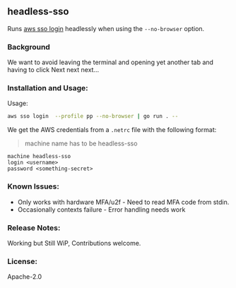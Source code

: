 ## headless-sso
Runs [aws sso login]() headlessly when using the `--no-browser` option.

### Background

We want to avoid leaving the terminal and opening yet another tab and having to click Next next next...

### Installation and Usage:

Usage:

``` bash
aws sso login  --profile pp --no-browser | go run . --
```

We get the AWS credentials from a `.netrc` file with the following format:

> machine name has to be headless-sso

```
machine headless-sso
login <username>
password <something-secret>
```



### Known Issues:
- Only works with hardware MFA/u2f - Need to read MFA code from stdin.
- Occasionally contexts failure - Error handling needs work

### Release Notes:
Working but Still WiP, Contributions welcome.

### License:
Apache-2.0
